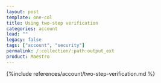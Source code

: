 ```yaml
---
layout: post
template: one-col
title: Using two-step verification
categories: account
lead: ""
legacy: false
tags: ["account", "security"]
permalink: /:collection/:path:output_ext
product: Maestro
---
```


{%include references/account/two-step-verification.md %}
